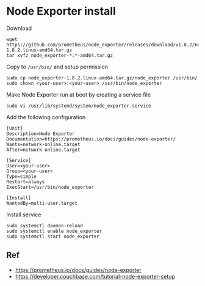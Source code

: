 # Node Exporter install

Download
```
wget https://github.com/prometheus/node_exporter/releases/download/v1.8.2/node_exporter-1.8.2.linux-amd64.tar.gz
tar xvfz node_exporter-*.*-amd64.tar.gz
```
Copy to `/usr/bin/` and setup permission
```
sudo cp node_exporter-1.8.2.linux-amd64.tar.gz/node_exporter /usr/bin/
sudo chown <your-user>:<your-user> /usr/bin/node_exporter
```
Make Node Exporter run at boot by creating a service file
```
sudo vi /usr/lib/systemd/system/node_exporter.service
```
Add the following configuration
```
[Unit]
Description=Node Exporter
Documentation=https://prometheus.io/docs/guides/node-exporter/
Wants=network-online.target
After=network-online.target

[Service]
User=<your-user>
Group=<your-user>
Type=simple
Restart=always
ExecStart=/usr/bin/node_exporter

[Install]
WantedBy=multi-user.target
```
Install service
```
sudo systemctl daemon-reload
sudo systemctl enable node_exporter
sudo systemctl start node_exporter
```
## Ref
- https://prometheus.io/docs/guides/node-exporter
- https://developer.couchbase.com/tutorial-node-exporter-setup

